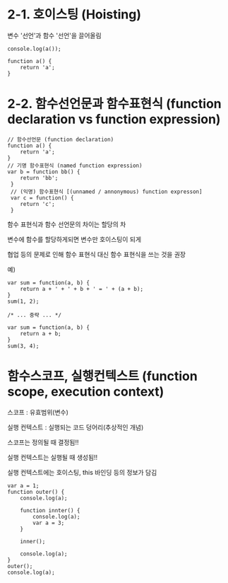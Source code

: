 # 2-1. 호이스팅 (Hoisting)

변수 '선언'과 함수 '선언'을 끌어올림

    console.log(a());
    
    function a() {
        return 'a';
    }
    
# 2-2. 함수선언문과 함수표현식 (function declaration vs function expression)

    // 함수선언문 (function declaration)
    function a() {
        return 'a';
    }
    // 기명 함수표현식 (named function expression)
    var b = function bb() {
        return 'bb';
     }
     // (익명) 함수표현식 [(unnamed / annonymous) function expresson]
     var c = function() {
        return 'c';
     }
     
함수 표현식과 함수 선언문의 차이는 할당의 차

변수에 함수를 할당하게되면 변수만 호이스팅이 되게

협업 등의 문제로 인해 함수 표현식 대신 함수 표현식을 쓰는 것을 권장

예)

    var sum = function(a, b) {
        return a + ' + ' + b + ' = ' + (a + b);
    }
    sum(1, 2);
    
    /* ... 중략 ... */
    
    var sum = function(a, b) {
        return a + b;
    }
    sum(3, 4);
    
# 함수스코프, 실행컨텍스트 (function scope, execution context)

스코프 : 유효범위(변수)

실행 컨텍스트 : 실행되는 코드 덩어리(추상적인 개념)

스코프는 정의될 때 결정됨!!

실행 컨텍스트는 실행될 때 생성됨!!

실행 컨텍스트에는 호이스팅, this 바인딩 등의 정보가 담김

    var a = 1;
    function outer() {
        console.log(a);
        
        function innter() {
            console.log(a);
            var a = 3;
        }
        
        inner();
        
        console.log(a);
    }
    outer();
    console.log(a);
    
